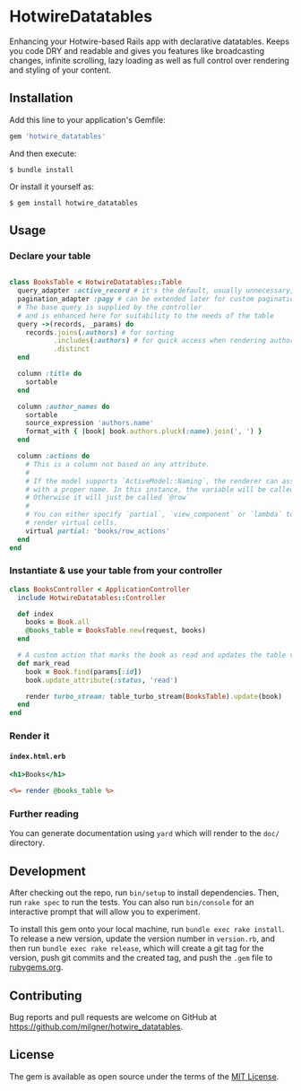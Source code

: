 # HotwireDatatables

Enhancing your Hotwire-based Rails app with declarative datatables.
Keeps you code DRY and readable and gives you features like broadcasting
changes, infinite scrolling, lazy loading as well as full control over
rendering and styling of your content.

## Installation

Add this line to your application's Gemfile:

```ruby
gem 'hotwire_datatables'
```

And then execute:

    $ bundle install

Or install it yourself as:

    $ gem install hotwire_datatables

## Usage

### Declare your table

```ruby

class BooksTable < HotwireDatatables::Table
  query_adapter :active_record # it's the default, usually unnecessary, just for completeness
  pagination_adapter :pagy # can be extended later for custom pagination
  # The base query is supplied by the controller
  # and is enhanced here for suitability to the needs of the table
  query ->(records, _params) do
    records.joins(:authors) # for sorting
           .includes(:authors) # for quick access when rendering author names
           .distinct
  end

  column :title do
    sortable
  end

  column :author_names do
    sortable
    source_expression 'authors.name'
    format_with { |book| book.authors.pluck(:name).join(', ') }
  end

  column :actions do
    # This is a column not based on any attribute.
    # 
    # If the model supports `ActiveModel::Naming`, the renderer can assign a variable
    # with a proper name. In this instance, the variable will be called `@book`.
    # Otherwise it will just be called `@row`
    # 
    # You can either specify `partial`, `view_component` or `lambda` to
    # render virtual cells.
    virtual partial: 'books/row_actions'
  end
end
```

### Instantiate & use your table from your controller

```ruby
class BooksController < ApplicationController
  include HotwireDatatables::Controller

  def index
    books = Book.all
    @books_table = BooksTable.new(request, books)
  end

  # A custom action that marks the book as read and updates the table via Turbo
  def mark_read
    book = Book.find(params[:id])
    book.update_attribute(:status, 'read')

    render turbo_stream: table_turbo_stream(BooksTable).update(book)
  end
end
```

### Render it

#### `index.html.erb`

```rhtml
<h1>Books</h1>

<%= render @books_table %>
```

### Further reading

You can generate documentation using `yard` which will render to the `doc/` directory.

## Development

After checking out the repo, run `bin/setup` to install dependencies. Then, run `rake spec` to run the tests. You can also run `bin/console` for an interactive prompt that will allow you to experiment.

To install this gem onto your local machine, run `bundle exec rake install`. To release a new version, update the version number in `version.rb`, and then run `bundle exec rake release`, which will create a git tag for the version, push git commits and the created tag, and push the `.gem` file to [rubygems.org](https://rubygems.org).

## Contributing

Bug reports and pull requests are welcome on GitHub at https://github.com/milgner/hotwire_datatables.

## License

The gem is available as open source under the terms of the [MIT License](https://opensource.org/licenses/MIT).

